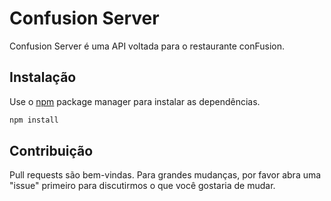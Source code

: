 # Confusion Server

Confusion Server é uma API voltada para o restaurante conFusion. 

## Instalação

Use o [npm](https://www.npmjs.com/) package manager para instalar as dependências.

```bash
npm install
```
## Contribuição
Pull requests são bem-vindas. Para grandes mudanças, por favor abra uma "issue" primeiro para discutirmos o que você gostaria de mudar.
